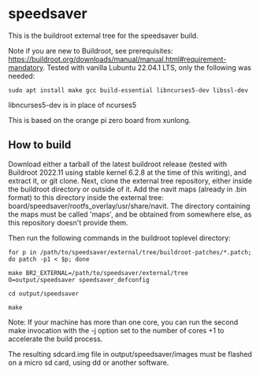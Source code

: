 # speedsaver #

This is the buildroot external tree for the speedsaver build.

Note if you are new to Buildroot, see prerequisites: https://buildroot.org/downloads/manual/manual.html#requirement-mandatory. Tested with vanilla Lubuntu 22.04.1 LTS, only the following was needed:
```
sudo apt install make gcc build-essential libncurses5-dev libssl-dev
```
libncurses5-dev is in place of ncurses5

This is based on the orange pi zero board from xunlong.

## How to build ##

Download either a tarball of the latest buildroot release (tested with Buildroot 2022.11 using stable kernel 6.2.8 at the time of this writing), and extract it, or git  clone.
Next, clone the external tree repository, either inside the buildroot directory or outside of it.
Add the navit maps (already in .bin format) to this directory inside the external tree: board/speedsaver/rootfs_overlay/usr/share/navit. The directory containing the maps must be called 'maps', and be obtained from somewhere else, as this repository doesn't provide them.

Then run the following commands in the buildroot toplevel directory:

```
for p in /path/to/speedsaver/external/tree/buildroot-patches/*.patch; do patch -p1 < $p; done
```
```
make BR2_EXTERNAL=/path/to/speedsaver/external/tree O=output/speedsaver speedsaver_defconfig
```
```
cd output/speedsaver
```
```
make
```

Note: If your machine has more than one core, you can run the second make invocation with the -j option set to the number of cores +1 to accelerate the build process.

The resulting sdcard.img file in output/speedsaver/images must be flashed on a micro sd card, using dd or another software.
